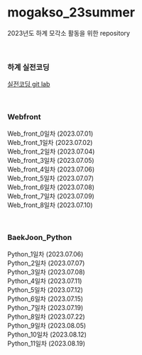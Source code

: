 # mogakso_23summer
2023년도 하계 모각소 활동을 위한 repository

<br>

### 하계 실전코딩
[실전코딩 git lab](https://git.ajou.ac.kr/y.tnwjd)

<br>

### Webfront
Web_front_0일차 (2023.07.01) <br>
Web_front_1일차 (2023.07.02) <br>
Web_front_2일차 (2023.07.04) <br>
Web_front_3일차 (2023.07.05) <br>
Web_front_4일차 (2023.07.06) <br>
Web_front_5일차 (2023.07.07) <br>
Web_front_6일차 (2023.07.08) <br>
Web_front_7일차 (2023.07.09) <br>
Web_front_8일차 (2023.07.10) <br>

<br>

### BaekJoon_Python
Python_1일차 (2023.07.06) <br>
Python_2일차 (2023.07.07) <br>
Python_3일차 (2023.07.08) <br>
Python_4일차 (2023.07.11) <br>
Python_5일차 (2023.07.12) <br>
Python_6일차 (2023.07.15) <br>
Python_7일차 (2023.07.19) <br>
Python_8일차 (2023.07.22) <br>
Python_9일차 (2023.08.05) <br>
Python_10일차 (2023.08.12) <br>
Python_11일차 (2023.08.19) <br>
